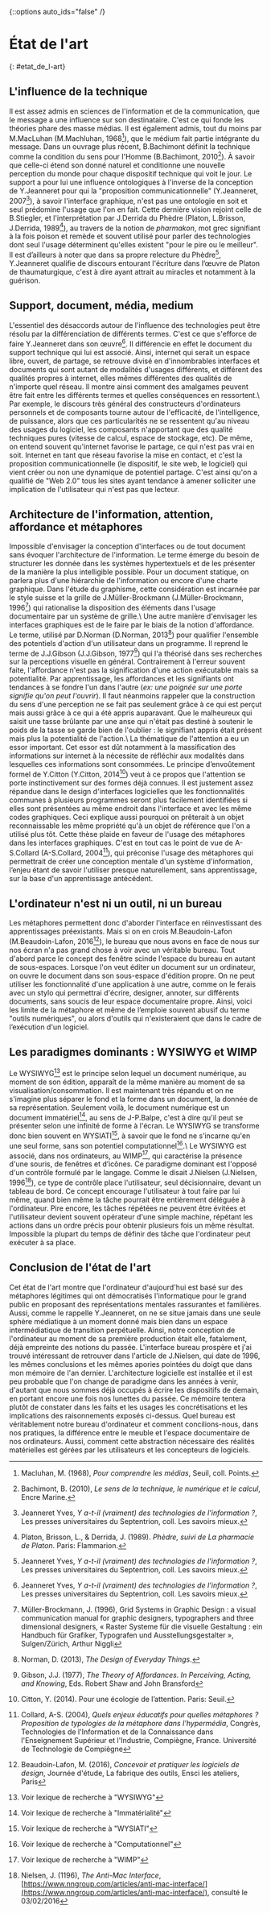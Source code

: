 {::options auto_ids="false" /}

État de l'art
=
{: #etat_de_l-art}

## L'influence de la technique
Il est assez admis en sciences de l'information et de la communication, que le message a une influence sur son destinataire. C'est ce qui fonde les théories phare des masse médias. Il est également admis, tout du moins par M.MacLuhan (M.Machluhan, 1968[^macluhan1968]), que le médium fait partie intégrante du message. Dans un ouvrage plus récent, B.Bachimont définit la technique comme la condition du sens pour l'Homme (B.Bachimont, 2010[^bachimont2010]). À savoir que celle-ci étend son donné naturel et conditionne une nouvelle perception du monde pour chaque dispositif technique qui voit le jour. Le support a pour lui une influence ontologiques à l'inverse de la conception de Y.Jeanneret pour qui la "proposition communicationnelle" (Y.Jeanneret, 2007[^jeanneret2007]), à savoir l'interface graphique, n'est pas une ontologie en soit et seul prédomine l'usage que l'on en fait. Cette dernière vision rejoint celle de B.Stiegler, et l'interprétation par J.Derrida du Phèdre (Platon, L.Brisson, J.Derrida, 1989[^phedre]), au travers de la notion de *pharmakon*, mot grec signifiant à la fois poison et remède et souvent utilisé pour parler des technologies dont seul l'usage déterminent qu'elles existent "pour le pire ou le meilleur". Il est d’ailleurs à noter que dans sa propre relecture du Phèdre[^jeanneret2007], Y.Jeanneret qualifie de discours entourant l'écriture dans l’œuvre de Platon de thaumaturgique, c'est à dire ayant attrait au miracles et notamment à la guérison.

## Support, document, média, medium
L'essentiel des désaccords autour de l'influence des technologies peut être résolu par la différenciation de différents termes. C'est ce que s'efforce de faire Y.Jeanneret dans son œuvre[^jeanneret2007]. Il différencie en effet le document du support technique qui lui est associé. Ainsi, internet qui serait un espace libre, ouvert, de partage, se retrouve divisé en d'innombrables interfaces et documents qui sont autant de modalités d'usages différents, et différent des qualités propres à internet, elles mêmes différentes des qualités de n'importe quel réseau. Il montre ainsi comment des amalgames peuvent être fait entre les différents termes et quelles conséquences en ressortent.\\
Par exemple, le discours très général des constructeurs d'ordinateurs personnels et de composants tourne autour de l'efficacité, de l'intelligence, de puissance, alors que ces particularités ne se ressentent qu'au niveau des usages du logiciel, les composants n'apportant que des qualité techniques pures (vitesse de calcul, espace de stockage, etc). De même, on entend souvent qu'internet favorise le partage, ce qui n'est pas vrai en soit. Internet en tant que réseau favorise la mise en contact, et c'est la proposition communicationnelle (le dispositif, le site web, le logiciel) qui vient créer ou non une dynamique de potentiel partage. C'est ainsi qu'on a qualifié de "Web 2.0" tous les sites ayant tendance à amener solliciter une implication de l'utilisateur qui n'est pas que lecteur.

## Architecture de l'information, attention, affordance et métaphores
Impossible d'envisager la conception d'interfaces ou de tout document sans évoquer l'architecture de l'information. Le terme émerge du besoin de structurer les donnée dans les systèmes hypertextuels et de les présenter de la manière la plus intelligible possible. Pour un document statique, on parlera plus d'une hiérarchie de l'information ou encore d'une charte graphique. Dans l'étude du graphisme, cette considération est incarnée par le style suisse et la grille de J.Müller-Brockmann (J.Müller-Brockmann, 1996[^mullerbrock]) qui rationalise la disposition des éléments dans l'usage documentaire par un système de grille.\\
Une autre manière d'envisager les interfaces graphiques est de le faire par le biais de la notion d'affordance. Le terme, utilisé par D.Norman (D.Norman, 2013[^donnorman]) pour qualifier l'ensemble des potentiels d'action d'un utilisateur dans un programme. Il reprend le terme de J.J.Gibson (J.J.Gibson, 1977[^jjgibson]) qui l'a théorisé dans ses recherches sur la perceptions visuelle en général. Contrairement à l'erreur souvent faite, l'affordance n'est pas la signification d'une action exécutable mais sa potentialité. Par apprentissage, les affordances et les signifiants ont tendances à se fondre l'un dans l'autre (*ex: une poignée sur une porte signifie qu'on peut l'ouvrir*). Il faut néanmoins rappeler que la construction du sens d'une perception ne se fait pas seulement grâce à ce qui est perçut mais aussi grâce à ce qui a été appris auparavant. Que le malheureux qui saisit une tasse brûlante par une anse qui n'était pas destiné à soutenir le poids de la tasse se garde bien de l'oublier : le signifiant appris était présent mais plus la potentialité de l'action.\\
La thématique de l'attention a eu un essor important. Cet essor est dût notamment à la massification des informations sur internet à la nécessite de réfléchir aux modalités dans lesquelles ces informations sont consommées. Le principe d’envoûtement formel de Y.Citton (Y.Citton, 2014[^citton2014]) veut à ce propos que l'attention se porte instinctivement sur des formes déjà connues. Il est justement assez répandue dans le design d'interfaces logicielles que les fonctionnalités communes à plusieurs programmes seront plus facilement identifiées si elles sont présentées au même endroit dans l'interface et avec les même codes graphiques. Ceci explique aussi pourquoi on prêterait à un objet reconnaissable les même propriété qu'à un objet de référence que l'on a utilisé plus tôt. Cette thèse plaide en faveur de l'usage des métaphores dans les interfaces graphiques. C'est en tout cas le point de vue de A-S.Collard (A-S.Collard, 2004[^collard]), qui préconise l'usage des métaphores qui permettrait de créer une conception mentale d'un système d'information, l’enjeu étant de savoir l'utiliser presque naturellement, sans apprentissage, sur la base d'un apprentissage antécédent.

## L'ordinateur n'est ni un outil, ni un bureau
Les métaphores permettent donc d'aborder l'interface en réinvestissant des apprentissages préexistants. Mais si on en crois M.Beaudoin-Lafon (M.Beaudoin-Lafon, 2016[^bl]), le bureau que nous avons en face de nous sur nos écran n'a pas grand chose à voir avec un véritable bureau. Tout d'abord parce le concept des fenêtre scinde l'espace du bureau en autant de sous-espaces. Lorsque l'on veut éditer un document sur un ordinateur, on ouvre le document dans son sous-espace d'édition propre. On ne peut utiliser les fonctionnalité d'une application à une autre, comme on le ferais avec un stylo qui permettrai d'écrire, designer, annoter, sur différents documents, sans soucis de leur espace documentaire propre. Ainsi, voici les limite de la métaphore et même de l’emploie souvent abusif du terme "outils numériques", ou alors d'outils qui n'existeraient que dans le cadre de l’exécution d'un logiciel.

## Les paradigmes dominants : WYSIWYG et WIMP
Le WYSIWYG[^wysiwyg] est le principe selon lequel un document numérique, au moment de son édition, apparaît de la même manière au moment de sa visualisation/consommation. Il est maintenant très répandu et on ne s'imagine plus séparer le fond et la forme dans un document, la donnée de sa représentation. Seulement voilà, le document numérique est un document immatériel[^imma], au sens de J-P.Balpe, c'est à dire qu'il peut se présenter selon une infinité de forme à l'écran. Le WYSIWYG se transforme donc bien souvent en WYSIATI[^wysiati], à savoir que le fond ne s’incarne qu'en une seul forme, sans son potentiel computationnel[^comput].\\
Le WYSIWYG est associé, dans nos ordinateurs, au WIMP[^wimp], qui caractérise la présence d'une souris, de fenêtres et d’icônes. Ce paradigme dominant est l'opposé d'un contrôle formulé par le langage. Comme le disait J.Nielsen (J.Nielsen, 1996[^nielsen]), ce type de contrôle place l'utilisateur, seul décisionnaire, devant un tableau de bord. Ce concept encourage l'utilisateur à tout faire par lui même, quand bien même la tâche pourrait être entièrement déléguée à l'ordinateur. Pire encore, les tâches répétées ne peuvent être évitées et l'utilisateur devient souvent opérateur d'une simple machine, répétant les actions dans un ordre précis pour obtenir plusieurs fois un même résultat. Impossible la plupart du temps de définir des tâche que l'ordinateur peut exécuter à sa place.

## Conclusion de l'état de l'art
Cet état de l'art montre que l'ordinateur d'aujourd'hui est basé sur des métaphores légitimes qui ont démocratisés l'informatique pour le grand public en proposant des représentations mentales rassurantes et familières. Aussi, comme le rappelle Y.Jeanneret, on ne se situe jamais dans une seule sphère médiatique à un moment donné mais bien dans un espace intermédiatique de transition perpétuelle. Ainsi, notre conception de l'ordinateur au moment de sa première production était elle, fatalement, déjà empreinte des notions du passée. L'interface bureau prospère et j'ai trouvé intéressant de retrouver dans l'article de J.Nielsen, qui date de 1996, les mêmes conclusions et les mêmes apories pointées du doigt que dans mon mémoire de l'an dernier. L'architecture logicielle est installée et il est peu probable que l'on change de paradigme dans les années à venir, d'autant que nous sommes déjà occupés à écrire les dispositifs de demain, en portant encore une fois nos lunettes du passée. Ce mémoire tentera plutôt de constater dans les faits et les usages les concrétisations et les implications des raisonnements exposés ci-dessus. Quel bureau est véritablement notre bureau d'ordinateur et comment concilions-nous, dans nos pratiques, la différence entre le meuble et l'espace documentaire de nos ordinateurs. Aussi, comment cette abstraction nécessaire des réalités matérielles est gérées par les utilisateurs et les concepteurs de logiciels.

[^macluhan1968]: Macluhan, M. (1968), *Pour comprendre les médias*, Seuil, coll. Points.
[^bachimont2010]: Bachimont, B. (2010), *Le sens de la technique, le numérique et le calcul*, Encre Marine.
[^jeanneret2007]: Jeanneret Yves, *Y a-t-il (vraiment) des technologies de l'information ?*, Les presses universitaires du Septentrion, coll. Les savoirs mieux.
[^phedre]: Platon, Brisson, L., & Derrida, J. (1989). *Phèdre, suivi de La pharmacie de Platon*. Paris: Flammarion.
[^mullerbrock]: Müller-Brockmann, J. (1996), Grid Systems in Graphic Design : a visual communication manual for graphic designers, typographers and three dimensional designers, « Raster Systeme für die visuelle Gestaltung : ein Handbuch für Grafiker, Typografen und Ausstellungsgestalter », Sulgen/Zürich, Arthur Niggli
[^donnorman]: Norman, D. (2013), *The Design of Everyday Things*.
[^jjgibson]: Gibson, J.J. (1977), *The Theory of Affordances. In Perceiving, Acting, and Knowing*, Eds. Robert Shaw and John Bransford
[^citton2014]: Citton, Y. (2014). Pour une écologie de l’attention. Paris: Seuil.
[^collard]: Collard, A-S. (2004), *Quels enjeux éducatifs pour quelles métaphores ? Proposition de typologies de la métaphore dans l'hypermédia*, Congrès, Technologies de l'Information et de la Connaissance dans l'Enseignement Supérieur et l'Industrie, Compiègne, France. Université de Technologie de Compiègne
[^bl]: Beaudoin-Lafon, M. (2016), *Concevoir et pratiquer les logiciels de design*, Journée d'étude, La fabrique des outils, Ensci les ateliers, Paris
[^wysiwyg]: Voir lexique de recherche à "WYSIWYG"
[^wimp]: Voir lexique de recherche à "WIMP"
[^imma]: Voir lexique de recherche à "Immatérialité"
[^wysiati]: Voir lexique de recherche à "WYSIATI"
[^comput]: Voir lexique de recherche à "Computationnel"
[^nielsen]: Nielsen, J. (1196), *The Anti-Mac Interface*, [https://www.nngroup.com/articles/anti-mac-interface/](https://www.nngroup.com/articles/anti-mac-interface/), consulté le 03/02/2016
